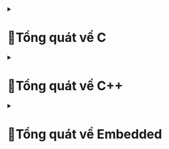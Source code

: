<details>

 <summary><H1> 📖Tổng quát về C </H1></summary>


<details>

<summary> <H3> 🏷️COMPILER </H3> </summary>
	
Compiler giống như 1 phần mềm dùng để chuyển ngôn ngữ bậc cao sang ngôn ngữ máy, đối với một ngôn ngữ lập trình (c/c++, python, java,...) thì có nhiều compiler.
    
![image](https://github.com/Kiet2024/Embedded_interview/assets/133784431/21423361-d502-41ca-9a00-9ac64500703c)

Để xem file *.i từ file *.c thì gõ "gcc -E *.c -o *.i".( *.c là tên file .c)

Quá trình `tiền xử lý (Preprocessor)` xảy ra nó sẽ thay thế những đoạn chương trình Macro định nghĩa vào những đoạn chương trình đang gọi Macro, những phần command sẽ được bỏ qua.

Để xem file `Assembly` code thì gõ "gcc *.i -S -o *.s".

Quá trình `linker` sẽ sắp xếp các object files + libraries vào file *.exe .

Bản chất file *.exe giống như file zip hay rar.
    
</details>

<details>
<summary> <H3> 🏷️PHÂN VÙNG NHỚ </H3> </summary>
<img width="169" alt="image" src="https://github.com/Kiet2024/Embedded_interview/assets/133784431/7b238944-eb43-4d35-a0dd-2e94ad70a421">

## Phân vùng Text:
- Quyền truy cập chỉ Read và nó chứa lệnh để thực thi nên tránh sửa đổi instruction.

- Chứa khai báo hằng số trong chương trình (.rodata)
```
// Ví dụ : chỉ đọc data
const int a = 9;
char *arr = "Hello";
```
## Phân vùng Data:
- Quyền truy cập là read-write.

- Chứa biến toàn cục or biến static với giá trị khởi tạo khác không.

- Được giải phóng khi kết thúc chương trình.
```
#include <stdio.h>

int x = 10; // biến toàn cục
static int a = 15; // biến static toàn cục

void test(){
 static int b = 10; // biến static cục bộ
 a = a + 20;
 prinf("test: %d\n", a);
}
int main (){

 test();
 a = a +15;
 prinf("main: %d\n", a);
 return 0;
 // Result: test = 35, main = 50
```
## Phân vùng BSS:
- Quyền truy cập là read-write.

- Chứa biến toàn cục or biến static với giá trị khởi tạo bằng không or không khởi tạo.

- Được giải phóng khi kết thúc chương trình.
```
static int a ; // biến static toàn cục phân vùng bss
/* khi giá trị được khởi tạo vd: a = 10 thì nó vẫn ở phân vùng bss */ 
void test(){
 static int b ; // biến static cục bộ
}
int main (){
}
```
## Phân vùng Stack:
- Quyền truy cập là read-write.

- Được sử dụng cấp phát cho biến local, input parameter của hàm,…

- Sẽ được giải phóng khi ra khỏi block code/hàm.
```
// int a, int b là input parameter
int sum(int a, int b){
  int c; // biến cục bộ ở phân vùng stack
  c = a + b;
  return c;
}
```
## Phân vùng Heap:
- Quyền truy cập là read-write.

- Được sử dụng để cấp phát bộ nhớ động như: Malloc, Calloc,…

- Sẽ được giải phóng khi gọi hàm free,…
```
#include <stdio.h>
#include <stdint.h>
#include <stdlib.h>

void test1(){
  char arr[3]; // biến toàn cục
  printf("Dia chi arr: %p\n", arr);
}

void test2(){
/*
 Khi khai báo kiểu malloc, các ô nhớ sẽ được giữ nguyên bộ nhớ ban đầu (draf data hay dữ liệu rác).
 Kiểu trả về là con trỏ void (không có giá trị), tham số truyền vào là  size tính bằng byte.
 Vì hàm malloc trả về dạng void, vậy ta cần ép kiểu cho nó trở về đúng kiểu con trỏ mà ta sử dụng.
 Vì char có 1 byte nên khai báo sẽ được cấp 3 byte tương ứng 3 phần tử.
*/
  char *arr = (char*)malloc(sizeof(char)*3);
  // arr = (char*)realloc(arr,(sizeof(char)*5) // thay đổi kích thước mảng 5 byte tương ứng 5 phần tử
  printf("Dia chi arr: %p\n", arr);
  free(arr);
}

int main(){
  test1();
  test1();
  test2();
  test2();
}
/*
Result: khi chưa sử dụng lệnh free cho hàm malloc
Dia chi arr: 0061FF0D : khi gọi test1 lần 1 sau khởi tạo xong nó sẽ thoát ra và thu hồi vùng nhớ 
Dia chi arr: 0061FF0D : khi gọi test1 lần 2 nó khởi tạo địa chỉ trước đó vì địa chỉ đó vẫn còn trống.
Dia chi arr: 00BA2F20 : do malloc được lưu ở phân vùng Heap nên nó không thể tự thu hồi 
Dia chi arr: 00BA2F30

Result: khi sử dụng lệnh free cho hàm malloc
Dia chi arr: 0061FF0D
Dia chi arr: 0061FF0D
Dia chi arr: 00AD2F20
Dia chi arr: 00AD2F20
*/
```
    
</details>
    
 <details>
 <summary> <H3>🏷️MACRO - FUNCTION - INLINE </H3> </summary>
     
 ## Macro 
 - Macro không phải là hàm, cũng không phải là biến mà nó chỉ là 1 định nghĩa.
 - Macro được diễn ra ở quá trình tiền xử lý (preprocessor).
 - Thay thế định nghĩa macro vào đoạn code đã gọi.
     
 **VD1:**
 ```
 #define MAX 10
 Preprocessor khi gặp bất kỳ lời gọi MAX nào thì thay ngay bằng 10.
     
 #define SUM(a,b) a + b //SUM(a,b) gọi là định nghĩa
 Preprocessor khi gặp bất kỳ lời gọi SUM(first,last) nào thì thay ngay bằng (first+last).
 
 ```
     
 **VD2:**
 ```
  '\' trong Macro dùng để liên kết nội dung dòng bên dưới 
  #define CREATE_FUNC(ten_ham, noi_dung)    \
  void ten_ham(){                           \
     printf("%s\n",noi_dung);               \
  }
  CREATE_FUNC(test,"this is test\n"); // tạo ra hàm test
   /*
   void test(){                           
     printf("%s\n","this is test\n");       
  }
   */
  CREATE_FUNC(test2,"this is test2\n"); // tạo ra thêm hàm test2
  
 ```
 ## Function
- Khi thấy hàm được gọi, compiler sẽ phải lưu con trỏ chương trình Program Couter (PC) hiện tại vào Stack Pointer; chuyển Program Counter tới hàm được gọi, thực hiện hàm đó xong và lấy kết quả trả về; sau đó quay lại vị trí ban đầu trong stack trước khi gọi hàm và tiếp tục thực hiện chương trình.
- Như có thể thấy, các này khiến chương trình tốn thời gian hơn là chỉ cần thay thế đoạn code đã được compile (cách của inline function).
     
**VD: giả sử trường hợp 8 bit**
```
Trường hợp đang ở dưới thì khi đến 0x03 thì nó gặp 1 hàm. 
Lúc này nó sẽ lưu 0x03 vào Stack Pointer và PC nó sẽ vào hàm A để chạy từ 0xc1 đến 0xc6.
Sau khi PC chạy xong hàm A, lúc này nó sẽ vào Stack Pointer để lấy 0x03 gán cho PC và tiếp tục chạy từ 0x03 đến 0x08.
 
0x01   main (){           
0x02    while(1){     
0x03     A();
 .    
 .      }
0x08  }

0xc1    void A(){
  .
  .    
0xc6   }
```

## Inline
- Được xử lý bởi compiler
- Được khai báo với từ khóa inline
- Khi compiler thấy bất kỳ chỗ nào xuất hiện inline function, nó sẽ thay thế chỗ đó bởi định nghĩa của hàm đã được compiler tương ứng. –> Phần được thay thế không phải code mà là đoạn code đã được compiler.
     
## So sánh
- `Macro` đơn giản là chỉ `thay thế đoạn code macro vào chỗ được gọi` trước khi được biên dịch
- `Inline thay thế đoạn mã code đã được biên dịch vào chỗ được gọi`.
- `Hàm bình thường phải tạo một function call`, lưu địa chỉ trước khi gọi hàm vào stack sau đó mới thực hiện hàm và sau cùng là quay trở về địa chỉ trên stack trước khi gọi hàm và thực hiện tiếp chương trình
- `Macro khiến code trở nên dài` hơn rất nhiều so với bình thường `nhưng thời gian chạy nhanh`.
- `Hàm inline cũng khiến code dài hơn`, tuy nhiên nó làm `giảm thời gian chạy chương trình`.
- `Hàm bình thường` sẽ phải gọi function call nên `tốn thời gian hơn inline function` nhưng `code ngắn gọn hơn`.
   
</details>
    
    
<details>

<summary> <H3> 🏷️TOÁN TỬ BITWISE </H3> </summary>

    
 ## Toán tử AND
 <img width="173" alt="image" src="https://github.com/Kiet2024/Embedded_interview/assets/133784431/131b91c7-7404-42a1-89d4-00713f196a51">

 ## Toán tử OR
 <img width="173" alt="image" src="https://github.com/Kiet2024/Embedded_interview/assets/133784431/e2779fd1-8884-4ab2-b2e9-fdaa875e1139">
 
 ## Toán tử NOT
 <img width="85" alt="image" src="https://github.com/Kiet2024/Embedded_interview/assets/133784431/0d2bc1fd-1d6e-4067-8745-37b6efbd4714">

 ## Toán tử XOR
 <img width="175" alt="image" src="https://github.com/Kiet2024/Embedded_interview/assets/133784431/28c77307-f094-4afa-b52e-925be353be09">
    
</details>

<details>
<summary> <H3> 🏷️THAO TÁC BIT </H3> </summary>

<img width="355" alt="image" src="https://github.com/Kiet2024/Embedded_interview/assets/133784431/02e222c1-e668-4939-a6ea-dd05e7eb746e">

Dịch trái (<<) 4 bit là bỏ đi 4 bit bên trái(ở đầu) và thêm 4 bit 0 vào bên phải(ở cuối)

<img width="357" alt="image" src="https://github.com/Kiet2024/Embedded_interview/assets/133784431/085599a0-6a96-4d58-b47a-507eb1705ee4">

Dịch phải(>>) 1 bit là bỏ đi 1 bit bên phải(ở cuối) và thêm 1 bit 0 vào bên trái(ở đầu)
## Set 1 bit
```bit |= (1 << n); //(n là vị trí bit)```
## Clear 1 bit
```bit &= ~(1 << n);```
## Toggle 1 bit 
```bit ^= (1 << n);```
## Test 1 bit
``` 
// bit & (1 << n)
int bit = 5; // 0101
printf("%s",(((bit & (1<<2)) !=0)?"true":"false"));
 ```
</details>   
 
<details>

<summary> <H3> 🏷️TYPDEFT </H3> </summary>
    
Typedef được sử dụng để tạo tên mới cho kiểu dữ liệu. 
```
typedef uint8_t u8;
u8 x = 10; // u8 bản chất nó là kiểu uint8_t
 ```
</details>
    
    
<details>
<summary> <H3> 🏷️STRUCT - UNION </H3> </summary>
 
## Struct
 ### Size của Struct
 ```
 // Chương trình tính size của  1 struct
#include <stdio.h>
#include <stdint.h>

struct typeDate
{
    uint8_t arr1[10]; // 1 byte
    uint16_t arr2[7]; // 2 byte
    uint64_t arr3[5]; // 8 byte
    uint32_t arr4[1]; // 4 byte
};

int main ()
{
    printf("Size: %lu", sizeof(struct typeDate)); // result = 72 byte
    return 0;
}
 ```
 
Số byte cần quét trong 1 lần sẽ dựa trên byte lớn nhất trong struct
### Ví dụ 1:
```
struct typeDate
{
  // Số byte cần quét trong 1 lần = 8 byte
    uint8_t arr1[10]; // 1 byte
    uint16_t arr2[7]; // 2 byte
    uint64_t arr3[5]; // 8 byte
    uint32_t arr4[1]; // 4 byte
};
```
### Cách tính số size :

uint8_t có size 1 byte => arr1[10] cần 1*10 = 10 byte để lưu, mà 1 lần quét là 8 byte (byte cao nhất trong struct) 

=> arr1[10] = 10 byte + **6 byte dư** = 10 byte (cần 2 lần quét)

uint16_t có size 2 byte => arr2[7] cần 2*7 = 14 byte để lưu, mà ở trên còn dư 6 byte, nên lúc này cần 1 lần quét là đủ 

=> arr2[7] = **6 byte (byte dư ở arr1)** + 8 byte = 14 byte.

uint64_t có size 8 byte => arr3[5] cần 8*5 = 40 byte để lưu 

=> arr3[5] = 40byte ( 5 lần quét).

uint32_t có size 4 byte => arr3[1] cần 4*1 = 4 byte để lưu, nên chỉ cần 1 lần quét

=>  arr3[1] = 4 byte + 4 byte dư = 8 byte

==> tổng size = 10 byte + 14 byte + 40 byte + 8 byte = 72 byte

### Ví dụ 2:
```
struct typeDate
{
  // Số byte cần quét trong 1 lần = 4 byte
    uint8_t arr1[11]; // 1 byte
    uint32_t arr2[4]; // 4 byte
    uint16_t arr3[7]; // 2 byte
};
```
### Cách tính số size

uint8_t có size 1 byte => arr1[11] cần 1*11 = 11 byte để lưu, mà 1 lần quét là 4 byte (byte cao nhất trong struct) 

=> arr1[11] = 11 byte + **1 byte dư** = 12 byte (cần 3 lần quét)

uint32_t có size 4 byte => arr2[4] cần 4*4 = 16 byte để lưu 

=>  arr2[4] = 16 byte  (cần 4 lần quét)

uint16_t có size 2 byte => arr3[7] cần 2*7 = 14 byte để lưu

=> arr2[7] = 14 byte + 2 byte dư = 16 byte (cần 4 lần quét)

==> tổng size = 12 byte + 16 byte + 16 byte = 44 byte

## Union  
 ```
typedef union
{
    /*size union = size member lớn nhất
      union là bộ nhớ dùng chung nên khi thay đổi member này sẽ ảnh hưởng đến
      member khác.
    */
    uint8_t test1[6]; // 6 byte
    uint8_t test2[2]; // 2 byte
}data_union;
 ```
## So sánh Struct - Union
Về mặt ý nghĩa, struct và union cơ bản giống nhau. Tuy nhiên, về mặt lưu trữ trong bộ nhớ, chúng có sự khác biệt rõ rệt như sau:
- Struct: Dữ liệu của các thành viên của struct được lưu trữ ở những vùng nhớ khác nhau. Do đó kích thước của 1 struct tối thiểu bằng kích thước các thành viên cộng lại tại vì còn phụ thuộc vào bộ nhớ đệm (struct padding).
- Union : Dữ liệu các thành viên sẽ dùng chung 1 vùng nhớ. Kích thước của union được tính là kích thước lớn nhất của kiểu dữ liệu trong union. Việc thay đổi nội dung của 1 thành viên sẽ dẫn đến thay đổi nội dung của các thành viên khác.

</details>

<details>
    <summary> <H3> 🏷️EXTERN - STATIC </H3> </summary>
    
 ## Extern

 Biến extern được sử dụng khi một tệp cụ thể cần truy cập một biến từ tệp khác.
    
 **VD:**
 ``` 
// file main.c
#include <stdio.h>
extern int count; // sử dụng biến count ở file test
extern void dem(); //sử dụng hàm ở file test
int main ()
{
    printf("count: %d\n",count);
    dem();
    dem();
    return 0; 
   /* Run chương trình : gcc main.c test.c -o main
                        ./main
    Result :   16 
               16
               17 
    */
}
 ```

```
// flie test.c  
int count = 16;

void dem(){
    printf("count = %d\n",count);
    count++;
}
```
 ## Static cục bộ
Khi 1 biến cục bộ được khai báo với từ khóa static. Biến sẽ chỉ được `khởi tạo 1 lần duy nhất` và `tồn tại suốt thời gian chạy chương trình`. `Giá trị của nó không bị mất đi ngay cả kết thúc hàm`. Tuy nhiên khác với biến toàn cục có thể gọi trong tất cả mọi nơi trong chương trình, thì `biến cục bộ static chỉ có thể được gọi trong nội bộ hàm khởi tạo ra nó`. Mỗi lần hàm được gọi, giá trị của biến chính bằng giá trị tại lần gần nhất hàm được gọi.
```
// Ví dụ
#include <stdio.h>
    
void dem(){
    static int count = 10; // static cục bộ
    printf("count = %d\n",count);
    count++;
}
    
int main()
{
    dem();
    dem();
    dem();
    
    return 0;
}
/*
    Result:
    10
    11
    12
*/
```
## Static toàn cục
Static toàn cục mọi hàm có thể gọi nó được, nhưng nó chỉ có thể được `truy cập và sử dụng trong File khai báo nó, các File khác không có cách nào truy cập được`.
```
 // Ví dụ
 #include <stdio.h>

/*
    static toàn cục chỉ có thể lấy giá trị trong file chứa nó
    nên khi sử dụng extern để sử dụng biến, hàm đó ở file khác sẽ báo lỗi
*/

static int count = 16;

void dem(){
    printf("count = %d\n",count);
    count++;
}
int main()
{
    dem();
    dem();
}
/*
    Result: 
    16
    17
*/
```
</details>
    
<details>
<summary> <H3> 🏷️POINTER </H3> </summary>
 
## Null Pointer
- Con trỏ null là con trỏ có giá trị và địa chỉ bằng 0.
- Khi khai báo 1 con trỏ:
    + Phải khai báo địa chỉ cho nó.
    + Nếu mà chưa sử dụng thì gán cho nó con trỏ null. 
    + Hoặc khi khai báo con trỏ và đã sử dụng nó rồi, khi không muốn sử dụng nó nữa thì phải gán nó lại là con trỏ null.
```
    int *ptr = NULL;
```
## Function Pointer
- Sau khi khai báo thì hàm cũng được lưu trữ tại một địa chỉ trong bộ nhớ, và do đó, chúng ta cũng có thể sử dụng con trỏ để lưu trữ địa chỉ và qua đó thao tác với chúng.
- Chúng ta gọi con trỏ lưu trữ địa chỉ của một hàm là con trỏ hàm trong c, và sử dụng nó để truy cập vào địa chỉ của hàm, cũng như thực thi các xử lý bên trong hàm đó.
 ```
    Cách khai báo:
        type (*fp) ( para_type_1, para_type_2, para_type_3,...);
    fp: tên con trỏ hàm.
    type: kiểu của con trỏ.
    para_type_1,.. : các kiểu của các đối số parameter.
 ```
 ```
 VD:
#include <stdio.h>

void tong(int a,int b){
    printf("tong %d va %d = %d\n", a, b, a + b);
}

void hieu(int a,int b){
    printf("hieu %d va %d = %d\n", a, b, a - b);
}

void tich(int a,int b){
    printf("tich %d va %d = %d\n", a, b, a * b);
}

void thuong(int a,int b){
    printf("thuong %d va %d = %f\n", a, b, (float)a/b);
}

void tinhtoan(int a, int b, void (*ptr)(int, int))
{   // thông qua con trỏ hàm để hàm làm input parameter
    printf("Chuong trin tinh toan\n");
    ptr(a,b);
}
int main()
{

    // void (*pheptoan)(int, int) = NULL;
    // pheptoan = thuong;
    // pheptoan(5,9);

    tinhtoan(8,9,hieu);
    return 0;
}
    
 ```
 ## Void Pointer
 - `Con trỏ void có thể trỏ đến các vùng nhớ có các kiểu dữ liệu khác nhau`.
 - Tuy nhiên, con trỏ void không xác định được kiểu dữ liệu của vùng nhớ mà nó trỏ tới, vì vậy không thể truy cập xuất trực tiếp nội dung thông qua toán tử derefernce () được. Mà `con trỏ kiểu void` cần `phải được ép kiểu` một cách rõ ràng `sang con trỏ có kiểu dữ liệu khác trước khi sử dụng toán tử derefernce` ().
 ```
 #include <stdio.h>

void tong(int a,int b){
    printf("tong %d va %d = %d\n", a, b, a + b);
}

int main()
{

    int i = 30;
    double d =15.6;
    char c ='B';

    // con trỏ void có thể trỏ đến bất kỳ địa chỉ nào 
    void *ptr = &i;

    // để lấy giá trị từ con trỏ void ta cần ép kiểu nó
    printf("i = %d\n",*(int *)ptr);

    ptr = &d;
    printf("d = %f\n",*(double *)ptr);

    ptr = &c;
    printf("c = %c\n",*(char *)ptr);

    ptr = &tong;
    ((void (*)(int, int))ptr)(9,16);
    return 0;
}
    
 ```
 ## Pointer to Pointer
 Con trỏ trỏ đến con trỏ (Pointers to pointers) là một con trỏ chứa địa chỉ của một con trỏ khác.
    
 ```
  cách khai báo: 
   data_type_of_pointer **name_of_variable = & normal_pointer_variable;
 ```
 
 ```
int val = 5; 
int *ptr = &val; // lưu địa chỉ của val vào con trỏ ptr. 
int **d_ptr = &ptr; // con trỏ tới một con trỏ được khai báo 
                    // đang trỏ tới một số nguyên.
    
 ```
 ```
 VD :
 #include <stdio.h>
 
int main()
{
    int var = 789;
 
    int* ptr2;
 
    int** ptr1;
 
    ptr2 = &var;
 
    ptr1 = &ptr2;
 
    printf("Gia tri var = %d\n", var);
    printf("Gia tri *pointer = %d\n", *ptr2);
    printf("Gia tri **pointer = %d\n", **ptr1);
 
    return 0;
    
    /*
     Result : 
        Gia tri var = 789
        Gia tri *pointer = 789
        Gia tri **pointer = 789
    */
}
 ```
</details>



</details>


<details>

 <summary><H1> 📖Tổng quát về C++ </H1></summary>

<details>
    
<summary> <H3> 🏷️CLASS </H3> </summary>

Lớp (Class) có thể coi là bản thiết kế của các đối tượng (Object). Nó là một kiểu dữ liệu do người dùng định nghĩa, chứa các thành viên dữ liệu và các hàm thành viên của riêng nó.Một class bao gồm các thành phần dữ liệu (thuộc tính hay property) và các phương thức (hàm thành phần hay method).

```
// VD : Cấu trúc của 1 class đơn giản
class SinhVien{
    public: // phạm vi truy cập
// member có thể là biến, hàm, mảng
        int tuoi; // property
        int lop; // property
        void hienThi(); // method
};

int main ()
{
    Sinhvien sv, sv2; // Sinh vien được gọi là class; sv, sv2 gọi là object và là 2 địa chỉ khác nhau.
}

```
- `Biến` trong class gọi là `property`, `hàm` gọi là `method`.
- Class khác với Struct vì `Struct không có biến, hàm và không khởi tạo giá trị mặc định`.

</details>

<details>
<summary> <H3> 🏷️PHẠM VI TRUY CẬP TRONG CLASS </H3> </summary>

Phạm vi truy cập là cách mà người lập trình quy định về quyền được truy xuất đến các thành phần của lớp. Trong C++ có `3 loại phạm vi chính` là: `private, protected, public`.

## Public
Các thuộc tính và phương thức khai báo public thì có thể được truy cập trực tiếp thông qua instance của class đó. Các thuộc tính nên khai báo là public nếu không có ràng buộc điều kiện trước khi gán (người dùng có thể thoải mái gán giá trị) hoặc không cần xử lý trước khi trả về giá trị thuộc tính;
Những member nằm trong phạm vi Public thì có thể truy cập bên trong và bên ngoài class.
```
class SinhVien{
    public: 
// member có thể là biến, hàm, mảng
        int tuoi; // property
        int lop; // property
        void hienThi(); // method
};
void SinhVien::hienthi(){ // truy cập bên trong class
    cout<<"Tuoi:" <<tuoi<<endl; 
    cout<<"Lop: " <<lop<<endl;
}

int main ()
{
    Sinhvien sv, sv2; // Sinh vien được gọi là class; sv, sv2 gọi là object và là 2 địa chỉ khác nhau.
    sv.tuoi = 5; // truy cập bên ngoài class
    sv.lop = 1;
    // Result : Tuoi: 5 , Lop: 1
}

```

### Constructor
- `Constructor` phải được `khai báo ở đầu` trong phạm vi `Public` và phải `trùng tên với Class`. 
- `Constructor gồm ` có constructor `có tham số đầu vào` và `không có tham số đầu vào`.
- Khi khởi tạo 1 object thì Constructor được khởi tạo đầu tiên.

```
// VD: Constructor có tham số đầu vào
class SinhVien{
    public:
        SinhVien(int tuoi = 7, int lop = 3) // constructor có tham số đầu vào có giá trị mặc định
        void themThongTin(int tuoi, int lop); // method
        void hienthi(); // method
    private:
        int tuoi; //property
        int lop;

};

// đoạn chương trình này sẽ chạy đầu tiên
SinhVien::SinhVien(int tuoi, int lop){
    SinhVien::tuoi = tuoi;
    SinhVien::lop  = lop;
}

int main()
{
    SinhVien sv(15, 9); // nhập giá trị tham số đầu vào 
    // SinhVien sv; // nó sẽ lấy giá trị mặc định
}

```

```
// VD: Constructor không có tham số đầu vào
class SinhVien{
    public:
        SinhVien() 
        void themThongTin(int tuoi, int lop); // method
        void hienthi(); // method
    private:
        int tuoi; //property
        int lop;

};

// đoạn chương trình này sẽ chạy đầu tiên
SinhVien::SinhVien(int tuoi, int lop){
    SinhVien::tuoi = 10;
    SinhVien::lop  = 4;
}

int main()
{
    SinhVien sv; // nó sẽ lấy giá trị mặc định
}

```


## Private
Các thuộc tính private thường được sử dụng khi không mong muốn người khác có thể tùy ý gán giá trị hoặc muốn xử lý trước khi trả về giá trị.
Những member nằm trong phạm vi Private thì chỉ có bên trong class mới truy cập được( dùng  method trong class để truy cập ) và những object, tính kế thừa sẽ không truy cập được. 

```
class SinhVien{
    public:
        void hienthi(); // method
    private:
        int tuoi = 6; //property
        int lop = 2;

};

int main ()
{
    SinhVien sv; // object chỉ truy cập phạm vi Public
    sv.hienthi(); // result tuoi = 6, lop = 2 
    sv.tuoi = 5; // báo lỗi
    sv.lop = 1; // báo lỗi
}

```
- Đoạn chương trình trên sẽ báo lỗi do 2 property `tuoi` và `lop` nằm ở phạm vi `Private` nên Object không thể truy cập được.
- Để có thể `truy cập vào phạm vị Private` thì phải `dùng các method trong class đó` để truy cập .
```
class SinhVien{
    public:
        void hienthi(); // method
        void themThongTin(int tuoi, int lop); // method
    private:
        int tuoi; //property
        int lop;

};

void SinhVien::hienthi(){ // dùng method để truy cập vào class sinh viên
    cout<<"Tuoi:" <<tuoi<<endl; // nên có thể truy cập vào property ở Private
    cout<<"Lop: " <<lop<<endl;
}

void SinhVien::themThongTin(int tuoi, int lop){ // dùng method để truy cập vào class sinh viên
   
    SinhVien::tuoi = tuoi;   // do đặt 2 'tuoi' và 'lop' trùng tên nhau nên muốn gán giá trị đầu vào
    SinhVien::lop  = lop;    //  Cần trỏ đến property 'tuoi' bằng cách SinhVien::tuoi = giá trị đầu vào
 }

int main ()
{
    SinhVien sv; // object chỉ truy cập phạm vi Public
    sv.themThongTin(10, 5);
    sv.hienthi();

}

```

## Protected
Đối với protected, các phương thức và thuộc tính chỉ có thể truy cập qua các class kế thừa nó hoặc chính nó.

``` 
#include <iostream>
#include <string>

using namespace std;

class DoiTuong{
    public:
        void setThongTin(string ten, int tuoi); // method
        void hienthi(); // method
    protected: // class con có thể sử dụng được
        int TUOI; //property
        string TEN;

};

void DoiTuong::hienthi(){
    cout<<"Day la class DoiTuong\n";
    cout<<"Ten:" <<TEN<<endl;
    cout<<"Lop: " <<TUOI<<endl;
       
}

void DoiTuong::setThongTin(string ten, int tuoi){
   TEN = ten;
   TUOI = tuoi;
}

// kế thừa class DoiTuong
class SinhVien: public DoiTuong{ 
    public:
        // ghi đè class DoiTuong;
        void setThongTin(string ten, int tuoi, int mssv);
        void hienthi();
    private:
        int MSSV;
 
};

// Sau khi ghi đè cần phải set lại thông tin
void SinhVien::setThongTin(string ten, int tuoi, int mssv){
    TEN = ten;
    TUOI = tuoi;
    MSSV = mssv;

};

// Sau khi ghi đè cần phải set lại thông tin
void SinhVien::hienthi(){
    cout<<"Day la class SinhVien\n";
    cout<<"Ten:" <<TEN<<endl;
    cout<<"Lop: " <<TUOI<<endl;
    cout<<"MSSV: "<<MSSV<<endl;
       
}

int main()
{
   DoiTuong dt;
   dt.setThongTin("Kiet", 17);
   dt.hienthi();

   SinhVien sv;
   sv.setThongTin("Kiet", 23, 18029271);
   sv.hienthi();
   
   
   return 0;
}
```
    
</details>

<details>
<summary> <H3> 🏷️STATIC TRONG CLASS </H3> </summary>

- `Static member` hay thành viên tĩnh trong class C++ cũng `tương tự` như với `static variable (biến tĩnh) trong function`. 

- Đối với `function`, sau khi `thực hiện xong khối lệnh và thoát thì biến tĩnh vẫn sẽ không mất đi`.

- Đối với `class`, `thành viên tĩnh` sẽ là `thuộc tính dùng chung cho tất cả các đối tượng của class đó`, cho `dù là không có đối tượng nào tồn tại`. Có thể khai báo nhiều object, mỗi object các thuộc tính của nó đều khác nhau nhưng riêng static thì chỉ có một và static member tồn tại trong suốt chương trình cho dù có hay không có object nào của nó hay nói ngắn gọn là dùng chung một biến static.

```
#include <iostream>
#include <string>

using namespace std;

class SinhVien{
    public:
        string ten;
        static int tuoi; // static trong class cần phải khởi tạo lần đầu
};

int SinhVien::tuoi; // khởi tạo lần đầu và đc tồn tại hết vòng đời chương trình

int main()
{
    SinhVien sv1, sv2;

    printf("Dia chi sv1: %p\n", &sv1);
    printf("Dia chi sv1.ten: %p\n", &(sv1.ten));
    printf("Dia chi sv1.tuoi: %p\n", &(sv1.tuoi));

    sv1.tuoi = 10;

    printf("Dia chi sv2: %p\n", &sv2);
    printf("Dia chi sv2.ten: %p\n", &(sv2.ten));
    printf("Dia chi sv2.tuoi: %p\n", &(sv2.tuoi));

    sv2.tuoi = 30;

    printf("%d \n",sv1.tuoi);

    /* Result:
        Dia chi sv1: 0061FF08
        Dia chi sv1.ten: 0061FF08
        Dia chi sv1.tuoi: 00407020
        Dia chi sv2: 0061FEF0
        Dia chi sv2.ten: 0061FEF0
        Dia chi sv2.tuoi: 00407020
        30
    */
}

```
Đoạn chương trình trên địa chỉ của sv1.tuoi, sv2.tuoi là cùng một địa chỉ nên khi gán `sv2.tuoi = 30` thì `static tuoi` trong class lúc này bằng `sv2.tuoi` chứ không phải bằng `sv1.tuoi` gán trước đó.

</details>

<details>
<summary> <H3> 🏷️OOP </H3> </summary>

## Inheritance (Tính kế thừa)
- Trong lập trình hướng đối tượng có ý nghĩa, một class có thể kế thừa các thuộc tính của một class khác đã tồn tại trước đó.
- `Có các tính kế thừa với: Public, Private, Protected`.
- Khi một `class con` được tạo ra bởi việc `kế thừa thuộc tính của class cha` thì `class con gọi là subclass` và `class cha chính là superclass` trong C++.

```
class base 
{
	public: 
		int x;
	protected:
		int y;
	private:
		int z;
};

class publicDerived: public base
{
	// x có kiểu public
	// y có kiểu protected
	// z không thể được truy xuất từ publicDerived
};

class protectedDerived: protected base
{
	// x có kiểu protected
	// y có kiểu protected
	// z không thể được truy xuất từ protectedDerived
};

class privateDerived: private base
{
	// x có kiểu private
	// y có kiểu private
	// z không thể được truy xuất từ privateDerived
}

```
## Polymorphism (Tính đa hình)
Trong lập trình hướng đối tượng là một khả năng mà một phương thức trong class có thể đưa ra các kết quả hoàn toàn khác nhau, tùy thuộc vào dữ liệu được xử lý.
Tính đa hình trong class cho phép sử dụng các hàm trùng tên với nhau nhưng kiểu trả về và các input paramater của nó khác nhau.
```
class ToanHoc{
    public:
        void tong(int a, int b);
        void tong(int a, int b, int c);
        int tong(int a, double b);
};

void ToanHoc::tong(int a, int b){
    printf("Tong a va b: %d\n", a + b);
}

void ToanHoc::tong(int a, int b, int c){
    printf("Tong a, b va c: %d\n", a + b + c);
}

int ToanHoc::tong(int a, double b){
    return a + (int)b;
}

int main ()
{
    ToanHoc th;
    th.tong(7, 8);
    th.tong(2, 3, 4);
    printf("Tong a va b: %d\n",th.tong(7, 12.3));
}

```
## Abstraction (Tính trừu tượng)
Trong lập trình hướng đối tượng là một `khả năng mà chương trình có thể bỏ qua sự phức tạp bằng cách tập trung vào cốt lõi của thông tin cần xử lý`.
Điều đó có nghĩa, bạn có thể `xử lý một đối tượng` bằng cách `gọi tên một phương thức` và `thu về kết quả xử lý`, mà `không cần biết làm cách nào đối tượng đó được các thao tác trong class`.

```
/*
     Những tính toán phức tạp để có thể giải ra được bài toán,... sẽ nằm ở phần private(bên trong)
     Còn cái đơn giản như nhập và xuất dữ liệu ở public (phía người dùng hay bên ngoài).Để người dùng không thể
     truy cập vào các chương trình tính toán phức tạp bên trong. 

*/
class ToanHoc{
    public:
        void nhapABC();
        void getX1X2();
    private:
        int getDelta();
};

```

## Encapsulation (Tính đóng gói)
- Trong lập trình hướng đối tượng có ý nghĩa `không cho phép người sử dụng các đối tượng thay đổi trạng thái nội tại của một đối tượng`, mà chỉ có phương thức nội tại của đối tượng có thể thay đổi chính nó.
- Điều đó có nghĩa, dữ liệu và thông tin sẽ được đóng gói lại, giúp các tác động bên ngoài một đối tượng không thể làm thay đổi đối tượng đó, nên sẽ đảm bảo tính toàn vẹn của đối tượng, cũng như giúp dấu đi các dữ liệu thông tin cần được che giấu.

```
/*
    Do mình thiết kế cho người dùng sử dụng nên không thể cho người dùng truy cập để thay đổi các giá trị bên trong.
    Tính đóng gói là những Property phải khai báo ở private để lấy giá trị hay gán trị phải thông qua Method
*/
class ToanHoc{
    public:
        void nhapABC(); // method
        void getX1X2();
    private:
        int A; // property
        int B;
        int C;
        int X1;
        int X2;
        int getDelta();
};



```


</details>

<details>
<summary> <H3> 🏷️TEMPLATE </H3> </summary>

- Template (khuôn mẫu) là một từ khóa trong C++, và là một kiểu dữ liệu trừu tượng tổng quát hóa cho các kiểu dữ liệu int, float, double, bool...
- Template trong C++ có 2 loại đó là `function template` & `class template`.
- Template `giúp người lập trình` `định nghĩa tổng quát cho hàm` và lớp `thay vì phải nạp chồng (overloading) cho từng hàm hay phương thức` với những kiểu dữ liệu khác nhau.
- Khi mà `những hàm tương tự nhau` nhưng và nó `khác nhau về input parameter hay kiểu trả về` có thể `dùng Template`.
- `Template là tính đa hình trong OOP`.
```
template<typename var, typename varB>
var tong(var a, varB b){
    return var(a+b);
}

int main ()
{
    // Kiểu dữ liệu sẽ dựa vào input parameter đầu vào. 
    // var = kiểu int do 6 là kiểu int và result = 18  do kiểu trả về là var
    printf("Tong a va b: %f\n",tong(6, 12.3));

    printf("Tong a va b: %f\n",tong(6, 7));
    
}

```
 
</details>

<details>

<summary> <H3> 🏷️NAMESPACE </H3> </summary>

`Namespace` là từ khóa trong C++ được sử dụng để định nghĩa một phạm vi `nhằm mục đích phân biệt các hàm, lớp, biến,... cùng tên trong các thư viện khác nhau`.

```
#include <iostream>

namespace ConOngA{
    int A = 10;
    int B = 10;
    class ToanHoc{
        public:
            void nhapABC(); // method
            void getX1X2();
        private:
            int A; // property
            int B;
            int C;
            int X1;
            int X2;
            int getDelta();
    };
}

namespace ConOngB{
    int A = 20;
}
/*
    Chỉ được sử dụng khi chỉ có 1 namespace và các biến trong namespace này 
    không trùng với namspace khác.
*/
using namespace ConOngA;  
//using namespace ConOngB; // do nó trùng biến A nên khi gọi A nó sẽ không biết lấy namspace nào
int main()
{
    printf("A = %d\n", A);
    printf("A = %d\n",ConOngB::A);
}

 // Resuldt : A = 10, A = 20
```
- `Lưu ý: trong cùng một Namspace không thể trùng tên biến, hàm, class,... và có thể trùng nếu nó nằm ở một Namspace khác`.
```
namespace ConOngB{
    int A = 20;
    int A = 10; // báo lỗi
}
```
</details>

<details>
<summary> <H3> 🏷️VECTOR - LINKED LIST - MAP </H3> </summary>

 ## Vector
- Giống như là mảng (array), vector trong C++ là một đối tượng dùng để chứa các đối tượng khác, và các đối tượng được chứa này cũng được lưu trữ một cách liên tiếp trong vector.
- Tuy nhiên, nếu như số lượng phần tử (size) của một mảng là cố định, thì ở vector, nó hoàn toàn có thể thay đổi trong suốt quá trình làm việc của chương trình.
  ### Modifiers
  
	- `push_back()`: Hàm đẩy một phần tử vào vị trí sau cùng của vector. Nếu kiểu của đối tượng được truyền dưới dạng tham  	số trong push_back() không giống với kiểu của vector thì sẽ bị ném ra.
 
	  VD:ten-vector.push_back(ten-cua-phan-tu);
	- `assign()`: Nó gán một giá trị mới cho các phần tử vector bằng cách thay thế các giá trị cũ.
   
	  VD:ten-vector.assign(int size, int value);
	- `pop_back()`: Hàm pop_back () được sử dụng để xóa đi phần tử cuối cùng một vector.
	- `insert()`: Hàm này chèn các phần tử mới vào trước phần tử trước vị trí được trỏ bởi vòng lặp. Chúng ta cũng có thể 		chuyển một số đối số thứ ba, đếm số lần phần tử được chèn vào trước vị trí được trỏ.
   	- `erase()`: Hàm được sử dụng để xóa các phần tử tùy theo vị trí vùng chứa
	- `emplace()`: Nó mở rộng vùng chứa bằng cách chèn phần tử mới vào
	- `emplace_back()`: Nó được sử dụng để chèn một phần tử mới vào vùng chứa vector, phần tử mới sẽ được thêm vào cuối 		vector
	- `swap()`: Hàm được sử dụng để hoán đổi nội dung của một vector này với một vector khác cùng kiểu. Kích thước có thể 		khác nhau.
	- `clear()`: Hàm được sử dụng để loại bỏ tất cả các phần tử của vùng chứa vector.
```
#include <iostream>
#include <vector>

using namespace std;


int main()
{
    vector<int> array;
    array.push_back(4);
    array.push_back(8);
    array.push_back(20);
    array.push_back(15);

    // chèn giá trị vị trí thứ 2
    // array.begin() là vị trí thứ 0
    array.insert(array.begin() + 2,77);
    array.pop_back(); // xóa phần tử cuối cùng của mảng
    // array.size() : trả về kích thước mảng
    
    
    // biến auto xem data là giá trị gì để xác định kiểu dữ liệu của nó
    for (auto item : array)
    {
        printf("%d\n",item);
    }
    
}

```

## Linked List

`Linked List là một cấu trúc dữ liệu độn`g, nó là một danh sách mà mỗi phần tử đều liên kết với phần tử đúng sau nó trong danh sách. Mỗi phần tử (được gọi là một node hay nút) trong danh sách liên kết đơn là `một cấu trúc có hai thành phần`:
	- Thành phần dữ liệu: lưu thông tin về bản thân phần tử đó.
	- Thành phần liên kết: lưu địa chỉ phần tử đứng sau trong danh sách, nếu phần tử đó là phần tử cuối cùng thì thành phần này bằng NULL.
Linked List là một cấu trúc dữ liệu động, được tạo nên nhờ việc cấp phát động nên nó có `một số đặc điểm sau đây`:
	- Được cấp phát bộ nhớ khi chạy chương trình.
	- Có thể thay đổi kích thước qua việc thêm, xóa phần tử.
	- Kích thước tối đa phụ thuộc vào bộ nhớ khả dụng của RAM.
	- Các phần tử được lưu trữ ngẫu nhiên (không liên tiếp) trong RAM.

 ## Map

Map trong C++ là một tập hợp các phần tử được sắp xếp theo thứ tự cụ thể, mà mỗi phần tử trong đó được hình thành bởi sự kết hợp của một cặp khóa và giá trị (key & value), với mỗi khóa là duy nhất trong map.
</details>

</details>

<details>
	 <summary><H1> 📖Tổng quát về Embedded </H1></summary>

<details>
	
<summary> <H3> 🏷️GIAO THỨC SPI </H3> </summary>

![image](https://github.com/Kiet2024/Embedded_interview/assets/133784431/5902d7f9-7ff6-47d7-959d-76b81ed97726)

</details>





</details>

